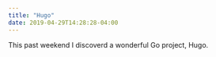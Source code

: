 ```yaml
---
title: "Hugo"
date: 2019-04-29T14:28:28-04:00
---
```


This past weekend I discoverd a wonderful Go project, Hugo.

